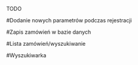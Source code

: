 TODO

#Dodanie nowych parametrów podczas rejestracji

#Zapis zamówień w bazie danych

#Lista zamówień/wyszukiwanie

#Wyszukiwarka




